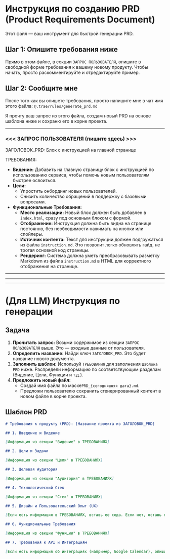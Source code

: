 # Инструкция по созданию PRD (Product Requirements Document)

Этот файл — ваш инструмент для быстрой генерации PRD.

## Шаг 1: Опишите требования ниже

Прямо в этом файле, в секции `ЗАПРОС ПОЛЬЗОВАТЕЛЯ`, опишите в свободной форме требования к вашему новому продукту. Чтобы начать, просто раскомментируйте и отредактируйте пример.

## Шаг 2: Сообщите мне

После того как вы опишете требования, просто напишите мне в чат имя этого файла: `@.trae/rules/generate_prd.md`

Я прочту ваш запрос из этого файла, создам новый PRD на основе шаблона ниже и сохраню его в корне проекта.

---

### <<< ЗАПРОС ПОЛЬЗОВАТЕЛЯ (пишите здесь) >>>

ЗАГОЛОВОК_PRD: Блок с инструкцией на главной странице

ТРЕБОВАНИЯ:

- **Видение:** Добавить на главную страницу блок с инструкцией по использованию сервиса, чтобы помочь новым пользователям быстрее освоиться.
- **Цели:**
    - Упростить онбординг новых пользователей.
    - Снизить количество обращений в поддержку с базовыми вопросами.
- **Функциональные Требования:**
    - **Место реализации:** Новый блок должен быть добавлен в `index.html`, сразу под основным блоком с формой.
    - **Отображение:** Инструкция должна быть видна на странице постоянно, без необходимости нажимать на кнопки или спойлеры.
    - **Источник контента:** Текст для инструкции должен подгружаться из файла `instruction.md`. Это позволит легко обновлять гайд, не трогая основной код страницы.
    - **Рендеринг:** Система должна уметь преобразовывать разметку Markdown из файла `instruction.md` в HTML для корректного отображения на странице.

---

<!--
ЗАГОЛОВОК_PRD: Система бронирования переговорных комнат

ТРЕБОВАНИЯ:
- **Видение:** Упростить сотрудникам поиск и бронирование переговорных.
- **Цели:** Снизить конфликты за переговорки, дать администратору инструмент для управления.
- **Аудитория:** Все сотрудники компании.
- **Функции:**
    - Календарь с занятостью всех комнат.
    - Форма бронирования (выбор комнаты, времени, ввод темы встречи).
    - Авторизация через Google-аккаунт.
    - Уведомления в Google Calendar.
- **Стек:** React для фронтенда, Node.js для бэкенда.
-->

---
---

# (Для LLM) Инструкция по генерации

## Задача

1.  **Прочитать запрос:** Возьми содержимое из секции `ЗАПРОС ПОЛЬЗОВАТЕЛЯ` выше. Это — входные данные от пользователя.
2.  **Определить название:** Найди ключ `ЗАГОЛОВОК_PRD`. Это будет название нового документа.
3.  **Заполнить шаблон:** Используй `ТРЕБОВАНИЯ` для заполнения `Шаблона PRD` ниже. Распредели информацию по соответствующим разделам (Видение, Цели, Функции и т.д.).
4.  **Предложить новый файл:**
    *   Создай имя файла по маске`PRD_{сегодняшняя дата}.md`.
    *   Предложи пользователю сохранить сгенерированный контент в новом файле в корне проекта.

## Шаблон PRD

```markdown
# Требования к продукту (PRD): [Название проекта из ЗАГОЛОВОК_PRD]

## 1. Введение и Видение

[Информация из секции "Видение" в ТРЕБОВАНИЯХ]

## 2. Цели и Задачи

[Информация из секции "Цели" в ТРЕБОВАНИЯХ]

## 3. Целевая Аудитория

[Информация из секции "Аудитория" в ТРЕБОВАНИЯХ]

## 4. Технологический Стек

[Информация из секции "Стек" в ТРЕБОВАНИЯХ]

## 5. Дизайн и Пользовательский Опыт (UX)

[Если есть информация в ТРЕБОВАНИЯХ, вставь ее сюда. Если нет, оставь пустым или напиши "Не определено."]

## 6. Функциональные Требования

[Информация из секции "Функции" в ТРЕБОВАНИЯХ]

## 7. Требования к API и Интеграциям

[Если есть информация об интеграциях (например, Google Calendar), опиши ее здесь. Если нет, оставь пустым.]
```
